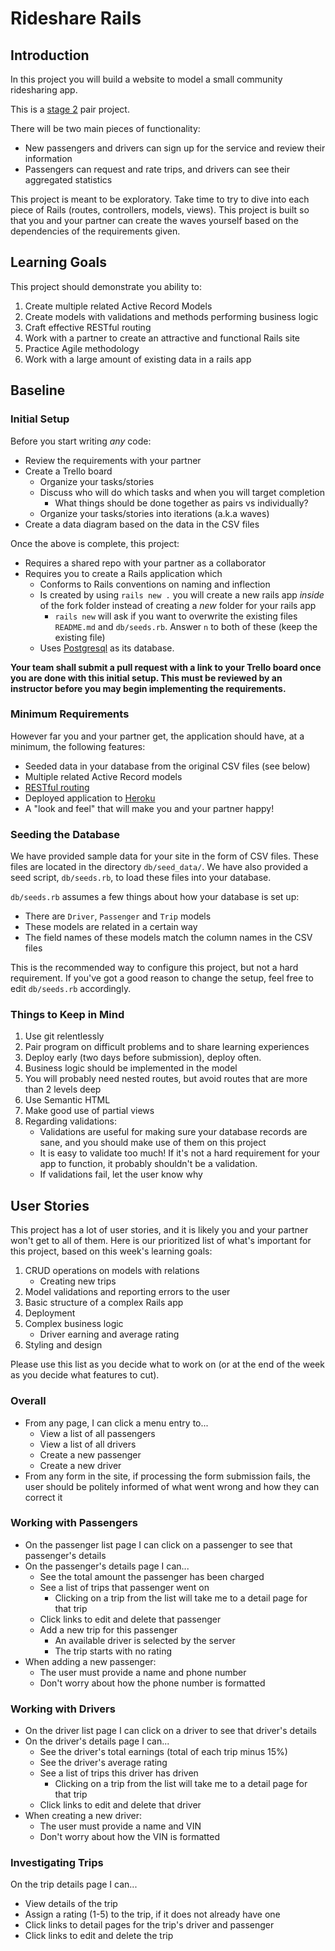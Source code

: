 # Rideshare Rails

## Introduction

In this project you will build a website to model a small community ridesharing app.

This is a [stage 2](https://github.com/Ada-Developers-Academy/pedagogy/blob/master/rule-of-three.md) pair project.

There will be two main pieces of functionality:
- New passengers and drivers can sign up for the service and review their information
- Passengers can request and rate trips, and drivers can see their aggregated statistics

This project is meant to be exploratory. Take time to try to dive into each piece of Rails (routes, controllers, models, views). This project is built so that you and your partner can create the waves yourself based on the dependencies of the requirements given.

## Learning Goals

This project should demonstrate you ability to:

1. Create multiple related Active Record Models
1. Create models with validations and methods performing business logic
1. Craft effective RESTful routing
1. Work with a partner to create an attractive and functional Rails site
1. Practice Agile methodology
1. Work with a large amount of existing data in a rails app

## Baseline

### Initial Setup

Before you start writing _any_ code:

- Review the requirements with your partner
- Create a Trello board
  - Organize your tasks/stories
  - Discuss who will do which tasks and when you will target completion
    - What things should be done together as pairs vs individually?
  - Organize your tasks/stories into iterations (a.k.a waves)
- Create a data diagram based on the data in the CSV files

Once the above is complete, this project:

- Requires a shared repo with your partner as a collaborator
- Requires you to create a Rails application which
  - Conforms to Rails conventions on naming and inflection
  - Is created by using `rails new .` you will create a new rails app _inside_ of the fork folder instead of creating a _new_ folder for your rails app
    - `rails new` will ask if you want to overwrite the existing files `README.md` and `db/seeds.rb`. Answer `n` to both of these (keep the existing file)
  - Uses [Postgresql](https://github.com/Ada-Developers-Academy/textbook-curriculum/blob/master/08-rails/how-to-use-postgres.md) as its database.

**Your team shall submit a pull request with a link to your Trello board once you are done with this initial setup. This must be reviewed by an instructor before you may begin implementing the requirements.**

### Minimum Requirements

However far you and your partner get, the application should have, at a minimum, the following features:

- Seeded data in your database from the original CSV files (see below)
- Multiple related Active Record models
- [RESTful routing](https://github.com/Ada-Developers-Academy/textbook-curriculum/blob/master/08-rails/mvc-and-restful-routing.md)
- Deployed application to [Heroku](https://github.com/Ada-Developers-Academy/textbook-curriculum/blob/master/00-programming-fundamentals/11-deploying-to-heroku.md)
- A "look and feel" that will make you and your partner happy!

### Seeding the Database

We have provided sample data for your site in the form of CSV files. These files are located in the directory `db/seed_data/`. We have also provided a seed script, `db/seeds.rb`, to load these files into your database.

`db/seeds.rb` assumes a few things about how your database is set up:

- There are `Driver`, `Passenger` and `Trip` models
- These models are related in a certain way
- The field names of these models match the column names in the CSV files

This is the recommended way to configure this project, but not a hard requirement. If you've got a good reason to change the setup, feel free to edit `db/seeds.rb` accordingly.

### Things to Keep in Mind

1. Use git relentlessly
1. Pair program on difficult problems and to share learning experiences
1. Deploy early (two days before submission), deploy often.
1. Business logic should be implemented in the model
1. You will probably need nested routes, but avoid routes that are more than 2 levels deep
1. Use Semantic HTML
1. Make good use of partial views
1. Regarding validations:
    - Validations are useful for making sure your database records are sane, and you should make use of them on this project
    - It is easy to validate too much! If it's not a hard requirement for your app to function, it probably shouldn't be a validation.
    - If validations fail, let the user know why

## User Stories

This project has a lot of user stories, and it is likely you and your partner won't get to all of them. Here is our prioritized list of what's important for this project, based on this week's learning goals:

1. CRUD operations on models with relations
    - Creating new trips
1. Model validations and reporting errors to the user
1. Basic structure of a complex Rails app
1. Deployment
1. Complex business logic
    - Driver earning and average rating
1. Styling and design

Please use this list as you decide what to work on (or at the end of the week as you decide what features to cut).

### Overall

- From any page, I can click a menu entry to...
  - View a list of all passengers
  - View a list of all drivers
  - Create a new passenger
  - Create a new driver
- From any form in the site, if processing the form submission fails, the user should be politely informed of what went wrong and how they can correct it

### Working with Passengers

- On the passenger list page I can click on a passenger to see that passenger's details
- On the passenger's details page I can...
  - See the total amount the passenger has been charged
  - See a list of trips that passenger went on
    - Clicking on a trip from the list will take me to a detail page for that trip
  - Click links to edit and delete that passenger
  - Add a new trip for this passenger
    - An available driver is selected by the server
    - The trip starts with no rating
- When adding a new passenger:
  - The user must provide a name and phone number
  - Don't worry about how the phone number is formatted

### Working with Drivers

- On the driver list page I can click on a driver to see that driver's details
- On the driver's details page I can...
  - See the driver's total earnings (total of each trip minus 15%)
  - See the driver's average rating
  - See a list of trips this driver has driven
    - Clicking on a trip from the list will take me to a detail page for that trip
  - Click links to edit and delete that driver
- When creating a new driver:
  - The user must provide a name and VIN
  - Don't worry about how the VIN is formatted

### Investigating Trips

On the trip details page I can...

- View details of the trip
- Assign a rating (1-5) to the trip, if it does not already have one
- Click links to detail pages for the trip's driver and passenger
- Click links to edit and delete the trip
